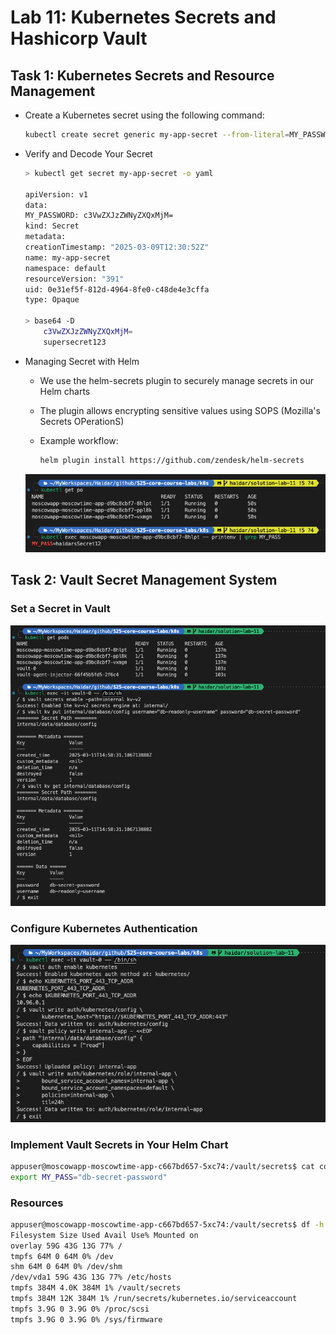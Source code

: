 # Lab 11: Kubernetes Secrets and Hashicorp Vault

## Task 1: Kubernetes Secrets and Resource Management

- Create a Kubernetes secret using the following command:

  ```bash
  kubectl create secret generic my-app-secret --from-literal=MY_PASSWORD=supersecret123
  ```

- Verify and Decode Your Secret

  ```bash
  > kubectl get secret my-app-secret -o yaml

  apiVersion: v1
  data:
  MY_PASSWORD: c3VwZXJzZWNyZXQxMjM=
  kind: Secret
  metadata:
  creationTimestamp: "2025-03-09T12:30:52Z"
  name: my-app-secret
  namespace: default
  resourceVersion: "391"
  uid: 0e31ef5f-812d-4964-8fe0-c48de4e3cffa
  type: Opaque

  > base64 -D
      c3VwZXJzZWNyZXQxMjM=
      supersecret123
  ```

- Managing Secret with Helm
  - We use the helm-secrets plugin to securely manage secrets in our Helm charts
  - The plugin allows encrypting sensitive values using SOPS (Mozilla's Secrets OPerationS)
  - Example workflow:

    ```bash
    helm plugin install https://github.com/zendesk/helm-secrets
    ```

  ![Helm secret management working](./screenshots/helm_working.png)

## Task 2: Vault Secret Management System

### Set a Secret in Vault

  ![Install And Set a Secret](./screenshots/install_and_set_a_secret.png)

### Configure Kubernetes Authentication

  ![Configure Kube](./screenshots/Configure_Kub.png)

### Implement Vault Secrets in Your Helm Chart

```bash
appuser@moscowapp-moscowtime-app-c667bd657-5xc74:/vault/secrets$ cat config -e
export MY_PASS="db-secret-password"
```

### Resources

```bash
appuser@moscowapp-moscowtime-app-c667bd657-5xc74:/vault/secrets$ df -h
Filesystem Size Used Avail Use% Mounted on
overlay 59G 43G 13G 77% /
tmpfs 64M 0 64M 0% /dev
shm 64M 0 64M 0% /dev/shm
/dev/vda1 59G 43G 13G 77% /etc/hosts
tmpfs 384M 4.0K 384M 1% /vault/secrets
tmpfs 384M 12K 384M 1% /run/secrets/kubernetes.io/serviceaccount
tmpfs 3.9G 0 3.9G 0% /proc/scsi
tmpfs 3.9G 0 3.9G 0% /sys/firmware
```
